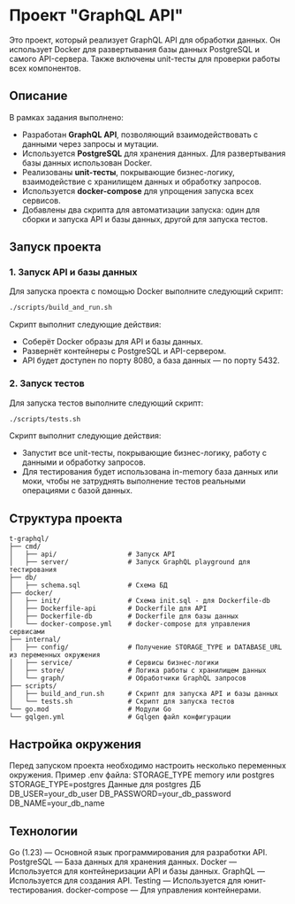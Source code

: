 # Проект "GraphQL API"

Это проект, который реализует GraphQL API для обработки данных. Он использует Docker для развертывания базы данных PostgreSQL и самого API-сервера. Также включены unit-тесты для проверки работы всех компонентов.

## Описание

В рамках задания выполнено:

- Разработан **GraphQL API**, позволяющий взаимодействовать с данными через запросы и мутации.
- Используется **PostgreSQL** для хранения данных. Для развертывания базы данных использован Docker.
- Реализованы **unit-тесты**, покрывающие бизнес-логику, взаимодействие с хранилищем данных и обработку запросов.
- Используется **docker-compose** для упрощения запуска всех сервисов.
- Добавлены два скрипта для автоматизации запуска: один для сборки и запуска API и базы данных, другой для запуска тестов.

## Запуск проекта

### 1. Запуск API и базы данных

Для запуска проекта с помощью Docker выполните следующий скрипт:

```bash
./scripts/build_and_run.sh
```
Скрипт выполнит следующие действия:

- Соберёт Docker образы для API и базы данных.
- Развернёт контейнеры с PostgreSQL и API-сервером.
- API будет доступен по порту 8080, а база данных — по порту 5432.

### 2. Запуск тестов
Для запуска тестов выполните следующий скрипт:
```bash
./scripts/tests.sh
```
Скрипт выполнит следующие действия:

- Запустит все unit-тесты, покрывающие бизнес-логику, работу с данными и обработку запросов.
- Для тестирования будет использована in-memory база данных или моки, чтобы не затруднять выполнение тестов реальными операциями с базой данных.

## Структура проекта
```
t-graphql/
├── cmd/
│   ├── api/                  # Запуск API 
│   ├── server/               # Запуск GraphQL playground для тестирования
├── db/
│   ├── schema.sql            # Схема БД
├── docker/
│   ├── init/                 # Схема init.sql - для Dockerfile-db
│   ├── Dockerfile-api        # Dockerfile для API
│   ├── Dockerfile-db         # Dockerfile для базы данных
│   └── docker-compose.yml    # docker-compose для управления сервисами
├── internal/
│   ├── config/               # Получение STORAGE_TYPE и DATABASE_URL из переменных окружения
│   ├── service/              # Сервисы бизнес-логики
│   ├── store/                # Логика работы с хранилищем данных
│   └── graph/                # Обработчики GraphQL запросов
├── scripts/
│   ├── build_and_run.sh      # Скрипт для запуска API и базы данных
│   └── tests.sh              # Скрипт для запуска тестов
└── go.mod                    # Модули Go
└── gqlgen.yml                # Gqlgen файл конфигурации
```

## Настройка окружения
Перед запуском проекта необходимо настроить несколько переменных окружения. Пример .env файла:
STORAGE_TYPE memory или postgres
STORAGE_TYPE=postgres
Данные для postgres ДБ
DB_USER=your_db_user
DB_PASSWORD=your_db_password
DB_NAME=your_db_name

## Технологии
Go (1.23) — Основной язык программирования для разработки API.
PostgreSQL — База данных для хранения данных.
Docker — Используется для контейнеризации API и базы данных.
GraphQL — Используется для создания API.
Testing — Используется для юнит-тестирования.
docker-compose — Для управления контейнерами.